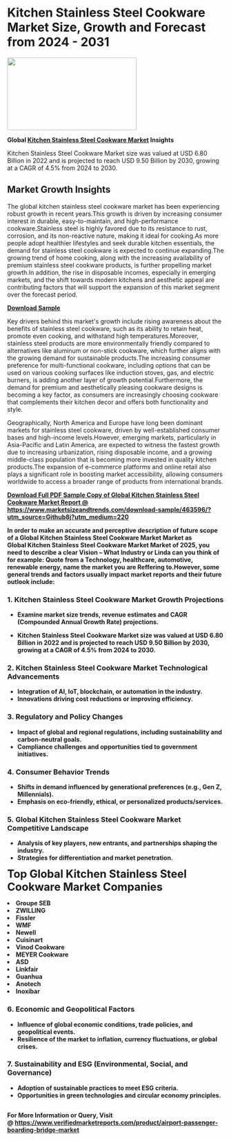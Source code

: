 <H1>Kitchen Stainless Steel Cookware Market Size, Growth and Forecast from 2024 - 2031</H1><img class="aligncenter size-medium wp-image-584254" src="https://thirdeyenews.in/wp-content/uploads/2024/09/Global-Market-Research-300x168.jpeg" alt="" width="300" height="168" /><p><strong>Global&nbsp;<a href="https://www.marketsizeandtrends.com/download-sample/463596/?utm_source=Github8j?utm_medium=220">Kitchen Stainless Steel Cookware Market</a> Insights</strong></p><p>Kitchen Stainless Steel Cookware Market size was valued at USD 6.80 Billion in 2022 and is projected to reach USD 9.50 Billion by 2030, growing at a CAGR of 4.5% from 2024 to 2030.</p><p><h2>Market Growth Insights</h2> <p>The global kitchen stainless steel cookware market has been experiencing robust growth in recent years.This growth is driven by increasing consumer interest in durable, easy-to-maintain, and high-performance cookware.Stainless steel is highly favored due to its resistance to rust, corrosion, and its non-reactive nature, making it ideal for cooking.As more people adopt healthier lifestyles and seek durable kitchen essentials, the demand for stainless steel cookware is expected to continue expanding.The growing trend of home cooking, along with the increasing availability of premium stainless steel cookware products, is further propelling market growth.In addition, the rise in disposable incomes, especially in emerging markets, and the shift towards modern kitchens and aesthetic appeal are contributing factors that will support the expansion of this market segment over the forecast period.</p> <p><strong><a href="#">Download Sample</a></strong></p> <p>Key drivers behind this market's growth include rising awareness about the benefits of stainless steel cookware, such as its ability to retain heat, promote even cooking, and withstand high temperatures.Moreover, stainless steel products are more environmentally friendly compared to alternatives like aluminum or non-stick cookware, which further aligns with the growing demand for sustainable products.The increasing consumer preference for multi-functional cookware, including options that can be used on various cooking surfaces like induction stoves, gas, and electric burners, is adding another layer of growth potential.Furthermore, the demand for premium and aesthetically pleasing cookware designs is becoming a key factor, as consumers are increasingly choosing cookware that complements their kitchen decor and offers both functionality and style.</p> <p>Geographically, North America and Europe have long been dominant markets for stainless steel cookware, driven by well-established consumer bases and high-income levels.However, emerging markets, particularly in Asia-Pacific and Latin America, are expected to witness the fastest growth due to increasing urbanization, rising disposable income, and a growing middle-class population that is becoming more invested in quality kitchen products.The expansion of e-commerce platforms and online retail also plays a significant role in boosting market accessibility, allowing consumers worldwide to access a broader range of products from international brands.</p> <p><strong><a href="#"></p><p><span class=""><strong>Download Full PDF Sample Copy of Global Kitchen Stainless Steel Cookware Market Report</strong> @ <a href="https://www.marketsizeandtrends.com/download-sample/463596/?utm_source=Github8j?utm_medium=220" target="_blank">https://www.marketsizeandtrends.com/download-sample/463596/?utm_source=Github8j?utm_medium=220</a></span></p><p>In order to make an accurate and perceptive description of future scope of a Global&nbsp;Kitchen Stainless Steel Cookware Market Market as Global&nbsp;Kitchen Stainless Steel Cookware Market Market of 2025, you need to describe a clear Vision &ndash; What Industry or Linda can you think of for example: Quote from a Technology, healthcare, automotive, renewable energy, name the market you are Reffering to.However, some general trends and factors usually impact market reports and their future outlook include:</p><h3>1.&nbsp;<strong>Kitchen Stainless Steel Cookware Market Growth Projections</strong></h3><ul><li>Examine market size trends, revenue estimates and CAGR (Compounded Annual Growth Rate) projections.</li><li><p>Kitchen Stainless Steel Cookware Market size was valued at USD 6.80 Billion in 2022 and is projected to reach USD 9.50 Billion by 2030, growing at a CAGR of 4.5% from 2024 to 2030.</p></li></ul><h3>2.&nbsp;<strong>Kitchen Stainless Steel Cookware Market Technological Advancements</strong></h3><ul><li>Integration of AI, IoT, blockchain, or automation in the industry.</li><li>Innovations driving cost reductions or improving efficiency.</li></ul><h3>3.&nbsp;<strong>Regulatory and Policy Changes</strong></h3><ul><li>Impact of global and regional regulations, including sustainability and carbon-neutral goals.</li><li>Compliance challenges and opportunities tied to government initiatives.</li></ul><h3>4.&nbsp;<strong>Consumer Behavior Trends</strong></h3><ul><li>Shifts in demand influenced by generational preferences (e.g., Gen Z, Millennials).</li><li>Emphasis on eco-friendly, ethical, or personalized products/services.</li></ul><h3>5.&nbsp;<strong>Global Kitchen Stainless Steel Cookware Market Competitive Landscape</strong></h3><ul><li>Analysis of key players, new entrants, and partnerships shaping the industry.</li><li>Strategies for differentiation and market penetration.</li></ul><p data-pm-slice="1 1 []"><span style="color: inherit; font-family: inherit; font-size: 25px;">Top Global Kitchen Stainless Steel Cookware Market Companies</span></p><div class="" data-test-id=""><p><li>Groupe SEB</li><li> ZWILLING</li><li> Fissler</li><li> WMF</li><li> Newell</li><li> Cuisinart</li><li> Vinod Cookware</li><li> MEYER Cookware</li><li> ASD</li><li> Linkfair</li><li> Guanhua</li><li> Anotech</li><li> Inoxibar</li></p></div><h3>6.&nbsp;<strong>Economic and Geopolitical Factors</strong></h3><ul><li>Influence of global economic conditions, trade policies, and geopolitical events.</li><li>Resilience of the market to inflation, currency fluctuations, or global crises.</li></ul><h3>7.&nbsp;<strong>Sustainability and ESG (Environmental, Social, and Governance)</strong></h3><ul><li>Adoption of sustainable practices to meet ESG criteria.</li><li>Opportunities in green technologies and circular economy principles.</li></ul><h2><strong style="font-size: 14px;">For More Information or Query, Visit @&nbsp;</strong><a style="background-color: #ffffff; font-size: 14px;" href="https://www.marketsizeandtrends.com/report/kitchen-stainless-steel-cookware-market/" target="_blank">https://www.verifiedmarketreports.com/product/airport-passenger-boarding-bridge-market</a></h2>